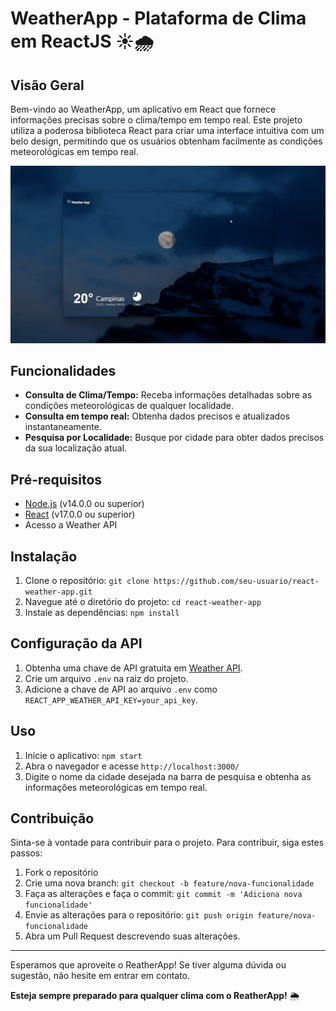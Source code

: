 # WeatherApp - Plataforma de Clima em ReactJS ☀️🌧️

## Visão Geral

Bem-vindo ao WeatherApp, um aplicativo em React que fornece informações precisas sobre o clima/tempo em tempo real. Este projeto utiliza a poderosa biblioteca React para criar uma interface intuitiva com um belo design, permitindo que os usuários obtenham facilmente as condições meteorológicas em tempo real.

![Preview do projeto](./src/assets/preview.gif)


## Funcionalidades

- **Consulta de Clima/Tempo:** Receba informações detalhadas sobre as condições meteorológicas de qualquer localidade.
- **Consulta em tempo real:** Obtenha dados precisos e atualizados instantaneamente.
- **Pesquisa por Localidade:** Busque por cidade para obter dados precisos da sua localização atual.

## Pré-requisitos

- [Node.js](https://nodejs.org/) (v14.0.0 ou superior)
- [React](https://reactjs.org/) (v17.0.0 ou superior)
- Acesso a Weather API

## Instalação

1. Clone o repositório: `git clone https://github.com/seu-usuario/react-weather-app.git`
2. Navegue até o diretório do projeto: `cd react-weather-app`
3. Instale as dependências: `npm install`

## Configuração da API

1. Obtenha uma chave de API gratuita em [Weather API](https://www.weatherapi.com/).
2. Crie um arquivo `.env` na raiz do projeto.
3. Adicione a chave de API ao arquivo `.env` como `REACT_APP_WEATHER_API_KEY=your_api_key`.

## Uso

1. Inicie o aplicativo: `npm start`
2. Abra o navegador e acesse `http://localhost:3000/`
3. Digite o nome da cidade desejada na barra de pesquisa e obtenha as informações meteorológicas em tempo real.

## Contribuição

Sinta-se à vontade para contribuir para o projeto. Para contribuir, siga estes passos:

1. Fork o repositório
2. Crie uma nova branch: `git checkout -b feature/nova-funcionalidade`
3. Faça as alterações e faça o commit: `git commit -m 'Adiciona nova funcionalidade'`
4. Envie as alterações para o repositório: `git push origin feature/nova-funcionalidade`
5. Abra um Pull Request descrevendo suas alterações.

---

Esperamos que aproveite o ReatherApp! Se tiver alguma dúvida ou sugestão, não hesite em entrar em contato.

**Esteja sempre preparado para qualquer clima com o ReatherApp!**  🌦️
